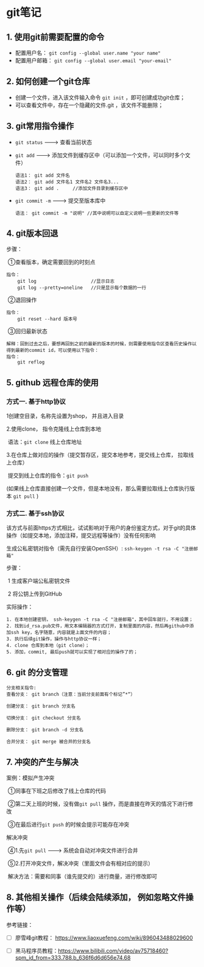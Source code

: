 # git笔记

## 1. 使用git前需要配置的命令

- 配置用户名： `git config --global user.name "your name"`
- 配置用户邮箱： `git config --global user.email "your-email"`

## 2. 如何创建一个git仓库

- 创建一个文件，进入该文件输入命令 `git init` ，即可创建成功git仓库；
- 可以查看文件中，存在一个隐藏的文件.git ，该文件不能删除；

## 3. git常用指令操作

- `git status`         ---> 查看当前状态

- `git add`               ---> 添加文件到缓存区中（可以添加一个文件，可以同时多个文件）

  ```
  语法1： git add 文件名
  语法2： git add 文件名1 文件名2 文件名3...
  语法3： git add .     //添加文件目录到缓存区中
  ```

- `git commit -m`   ---> 提交至版本库中

  ```
  语法： git commit -m "说明" //其中说明可以自定义说明一些更新的文件等
  ```

## 4. git版本回退

步骤：

​	①查看版本，确定需要回到的时刻点

```
指令：
	git log                    //显示日志
	git log --pretty=oneline   //只是显示每个数据的一行
```

​    ②退回操作

```
指令：
	git reset --hard 版本号
```

​    ③回归最新状态

```
解释：回到过去之后，要想再回到之前的最新的版本的时候，则需要使用指令区查看历史操作以得到最新的commit id，可以使用以下指令：
指令：
	git reflog
```

## 5. github 远程仓库的使用

### 方式一. 基于http协议

1创建空目录，名称先设置为shop， 并且进入目录

2.使用clone， 指令克隆线上仓库到本地

​	语法：`git clone` 线上仓库地址

3.在仓库上做对应的操作（提交暂存区，提交本地参考，提交线上仓库， 拉取线上仓库）

​	提交到线上仓库的指令：`git push`

​	(如果线上仓库直接创建一个文件，但是本地没有，那么需要拉取线上仓库执行版本 `git pull` )

### 方式二. 基于ssh协议

该方式与前面https方式相比，试试影响对于用户的身份鉴定方式，对于git的具体操作（如提交本地，添加注释，提交远程等操作）没有任何影响

生成公私密钥对指令（需先自行安装OpenSSH）: `ssh-keygen -t rsa -C "注册邮箱"`

步骤：

​	1 生成客户端公私密钥文件

​	2 将公钥上传到GitHub

实际操作：

	1. 在本地创建密钥， ssh-keygen -t rsa -C "注册邮箱"，其中回车就行，不用设置；
	2. 找到id_rsa.pub文件，用文本编辑器的方式打开，复制里面的内容，然后再github中添加ssh key，名字随意，内容就是上面文件的内容；
	3. 执行后续git操作，操作与http协议一样；
	4. clone 仓库到本地（git clone）；
	5. 添加，commit, 最后push就可以实现了相对应的操作了的；

## 6. git 的分支管理

```
分支相关指令:
查看分支： git branch（注意：当前分支前面有个标记”*“）

创建分支： git branch 分支名

切换分支： git checkout 分支名

删除分支： git branch -d 分支名

合并分支： git merge 被合并的分支名
```

## 7. 冲突的产生与解决

案例：模拟产生冲突

​          ①同事在下班之后修改了线上仓库的代码

​          ②第二天上班的时候，没有做`git pull` 操作，而是直接在昨天的情况下进行修改

​          ③在最后进行`git push` 的时候会提示可能存在冲突

解决冲突

​          ④1.先`git pull` ---> 系统会自动对冲突文件进行合并

​          ⑤2.打开冲突文件，解决冲突（里面文件会有相对应的提示）

​		          解决方法：需要和同事（谁先提交的）进行商量，进行修改即可

## 8. 其他相关操作（后续会陆续添加， 例如忽略文件操作等）





参考链接：

- [ ] 廖雪峰git教程： https://www.liaoxuefeng.com/wiki/896043488029600
- [ ] 黑马程序员教程：https://www.bilibili.com/video/av75718460?spm_id_from=333.788.b_636f6d6d656e74.68

